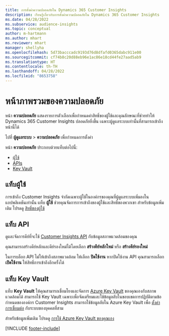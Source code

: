 ```yaml
---
title: การตั้งค่าความปลอดภัยใน Dynamics 365 Customer Insights
description: เรียนรู้เกี่ยวกับการตั้งค่าความปลอดภัยใน Dynamics 365 Customer Insights
ms.date: 04/28/2022
ms.subservice: audience-insights
ms.topic: conceptual
author: m-hartmann
ms.author: mhart
ms.reviewer: mhart
manager: shellyha
ms.openlocfilehash: 5d73bacccadc9193d76d8dfafd0365dabc911e00
ms.sourcegitcommit: cf74b8c20d88eb96e1ac86e18cd44fe27aad5ab9
ms.translationtype: HT
ms.contentlocale: th-TH
ms.lasthandoff: 04/28/2022
ms.locfileid: "8653758"
---
```

# <a name="security-overview-page"></a>หน้าภาพรวมของความปลอดภัย

หน้า **ความปลอดภัย** แสดงรายการตัวเลือกเพื่อกำหนดค่าสิทธิ์ของผู้ใช้และคุณลักษณะที่ช่วยทำให้ Dynamics 365 Customer Insights ปลอดภัยยิ่งขึ้น เฉพาะผู้ดูแลระบบเท่านั้นที่สามารถเข้าถึงหน้านี้ได้ 

ไปที่ **ผู้ดูแลระบบ** > **ความปลอดภัย** เพื่อกำหนดการตั้งค่า

หน้า **ความปลอดภัย** ประกอบด้วยแท็บต่อไปนี้:
- [ผู้ใช้](#users-tab)
- [APIs](#apis-tab)
- [Key Vault](#key-vault-tab)

## <a name="users-tab"></a>แท็บผู้ใช้

การเข้าถึง Customer Insights จำกัดเฉพาะผู้ใช้ในองค์กรของคุณที่ผู้ดูแลระบบเพิ่มลงในแอปพลิเคชันเท่านั้น แท็บ **ผู้ใช้** ช่วยคุณจัดการการเข้าถึงของผู้ใช้และสิทธิ์ของพวกเขา สำหรับข้อมูลเพิ่มเติม โปรดดู [สิทธิ์ของผู้ใช้](permissions.md)

## <a name="apis-tab"></a>แท็บ API

ดูและจัดการคีย์ที่จะใช้ [Customer Insights API](apis.md) กับข้อมูลสภาพแวดล้อมของคุณ

คุณสามารถสร้างคีย์หลักและคีย์รองใหม่ได้โดยเลือก **สร้างคีย์หลักใหม่** หรือ **สร้างคีย์รองใหม่** 

ในการบล็อก API ไม่ให้เข้าถึงสภาพแวดล้อม ให้เลือก **ปิดใช้งาน** หากปิดใช้งาน API คุณสามารถเลือก **เปิดใช้งาน** ให้สิทธิ์การเข้าถึงอีกครั้งได้

## <a name="key-vault-tab"></a>แท็บ Key Vault

แท็บ **Key Vault** ให้คุณสามารถเชื่อมโยงและจัดการ [Azure Key Vault](/azure/key-vault/general/basic-concepts) ของคุณเองกับสภาพแวดล้อมได้
สามารถใช้ Key Vault เฉพาะเพื่อจัดเตรียมและใช้ข้อมูลลับในขอบเขตการปฏิบัติตามข้อกำหนดขององค์กร Customer Insights สามารถใช้ข้อมูลลับใน Azure Key Vault เพื่อ [ตั้งค่าการเชื่อมต่อ](connections.md) กับระบบของบุคคลที่สาม

สำหรับข้อมูลเพิ่มเติม โปรดดู [การใช้ Azure Key Vault ของคุณเอง](use-azure-key-vault.md)


[!INCLUDE [footer-include](includes/footer-banner.md)]
